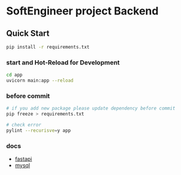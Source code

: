 # SoftEngineer project Backend

## Quick Start
```sh
pip install -r requirements.txt
```

### start and Hot-Reload for Development

```sh
cd app
uvicorn main:app --reload
```

### before commit
```sh
# if you add new package please update dependency before commit
pip freeze > requirements.txt

# check error
pylint --recurisve=y app
```

### docs

- [fastapi](https://fastapi.tiangolo.com/zh/)
- [mysql](https://dev.mysql.com/doc/connector-python/en/connector-python-example-cursor-transaction.html)